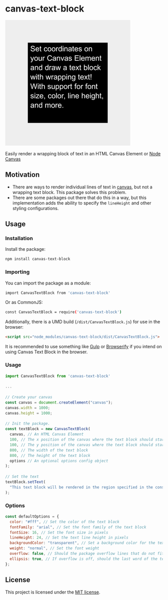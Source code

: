 # canvas-text-block

![Example image generated with canvas-text-block](/img/example-canvas.png)

Easily render a wrapping block of text in an HTML Canvas Element or [Node Canvas](https://www.npmjs.com/package/canvas)

## Motivation

- There are ways to render individual lines of text in [canvas](https://developer.mozilla.org/en-US/docs/Web/API/HTMLCanvasElement), but not a wrapping text block. This package solves this problem.
- There are some packages out there that do this in a way, but this implementation adds the ability to specify the `lineHeight` and other styling configurations.

## Usage

### Installation

Install the package:

```bash
npm install canvas-text-block
```

### Importing

You can import the package as a module:

```bash
import CanvasTextBlock from 'canvas-text-block'
```

Or as CommonJS:

```bash
const CanvasTextBlock = require('canvas-text-block')
```

Additionally, there is a UMD build (`/dist/CanvasTextBlock.js`) for use in the browser:

```html
<script src="node_modules/canvas-text-block/dist/CanvasTextBlock.js">
```

It is recommended to use something like [Gulp](https://gulpjs.com/) or [Browserify](http://browserify.org/) if you intend on using Canvas Text Block in the browser.

### Usage

```js
import CanvasTextBlock from 'canvas-text-block'

...

// Create your canvas
const canvas = document.createElement("canvas");
canvas.width = 1000;
canvas.height = 1000;

// Init the package.
const textBlock = new CanvasTextBlock(
  canvas, // An HTML Canvas Element
  100, // The x position of the canvas where the text block should start
  100, // The y position of the canvas where the text block should start
  800, // The width of the text block
  800, // The height of the text block
  options // An optional options config object
);

// Set the text
textBlock.setText(
  "This text block will be rendered in the region specified in the constructor above"
);
```

### Options

```js
const defaultOptions = {
  color: "#fff", // Set the color of the text block
  fontFamily: "arial", // Set the font family of the text block
  fontSize: 16, // Set the font size in pixels
  lineHeight: 24, // Set the text line height in pixels
  backgroundColor: "transparent", // Set a background color for the text block
  weight: "normal", // Set the font weight
  overflow: false, // Should the package overflow lines that do not fit in the text block
  ellipsis: true, // If overflow is off, should the last word of the text block have an ellipsis?
};
```

## License

This project is licensed under the [MIT license](https://github.com/blakewilson/canvas-text-block/blob/master/LICENSE).
